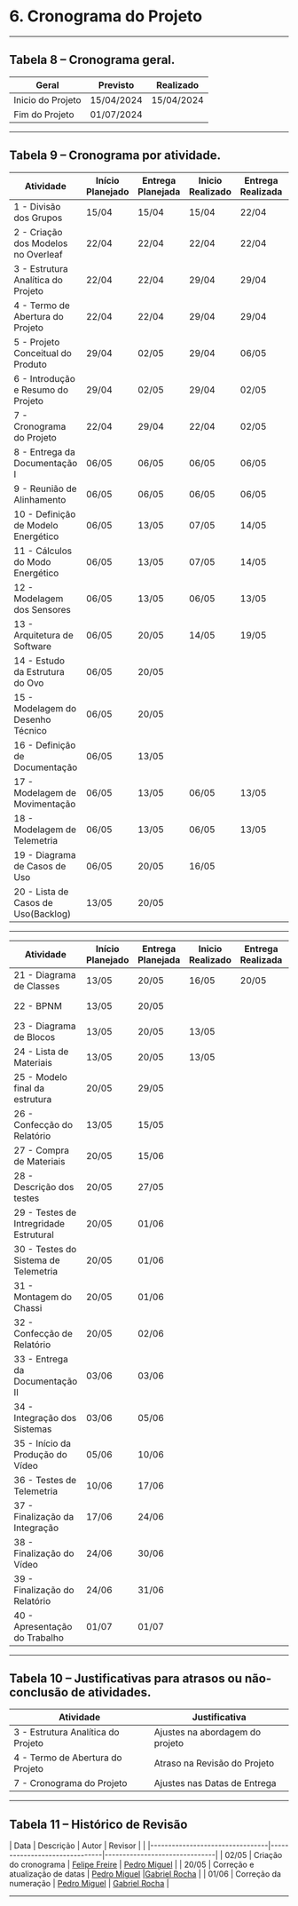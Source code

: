 # 6. Cronograma do Projeto

___________________________________________________________________________________

## Tabela 8 – Cronograma geral.

|      Geral      | Previsto |Realizado |
|-----------------|----------|----------|
|Inicio do Projeto|15/04/2024|15/04/2024|
|Fim do Projeto   |01/07/2024|          |

___________________________________________________________________________________
 
## Tabela 9 – Cronograma por atividade.


| Atividade | Início Planejado | Entrega Planejada | Inicio Realizado | Entrega Realizada | Ativadades Predecessoras | Responsáveis |
| ---------------------------------- | ----- | ----- | ----- | ----- | ----------------- | ---------------------- |
| 1 - Divisão dos Grupos             | 15/04 | 15/04 | 15/04 | 22/04 |                   |Todos Integrantes       |
| 2 - Criação dos Modelos no Overleaf| 22/04 | 22/04 | 22/04 | 22/04 |                   |Sub-Grupo TAP           |
| 3 - Estrutura Analítica do Projeto | 22/04 | 22/04 | 29/04 | 29/04 |                   |Sub-Grupo EAP           |
| 4 - Termo de Abertura do Projeto   | 22/04 | 22/04 | 29/04 | 29/04 |                   |Sub-Grupo TAP           |
| 5 - Projeto Conceitual do Produto  | 29/04 | 02/05 | 29/04 | 06/05 |                   |Sub-Grupo PCP           |
| 6 - Introdução e Resumo do Projeto | 29/04 | 02/05 | 29/04 | 02/05 |                   |Sub-Grupo Overleaf      |
| 7 - Cronograma do Projeto          | 22/04 | 29/04 | 22/04 | 02/05 | 3 e 4             |Sub-Grupo Cronograma    |
| 8 - Entrega da Documentação I      | 06/05 | 06/05 | 06/05 | 06/05 | 2, 3, 4, 5, 6 e 7 |Gerente Geral           |
| 9 - Reunião de Alinhamento         | 06/05 | 06/05 | 06/05 | 06/05 |                   |Todos Integrantes       |
| 10 - Definição de Modelo Energético| 06/05 | 13/05 | 07/05 | 14/05 |                   |Sub-Grupo Energia       |
| 11 - Cálculos do Modo Energético   | 06/05 | 13/05 | 07/05 | 14/05 |                   |Sub-Grupo Energia       |
| 12 - Modelagem dos Sensores        | 06/05 | 13/05 | 06/05 | 13/05 | 11                |Sub-Grupo Eletrônica    |
| 13 - Arquitetura de Software       | 06/05 | 20/05 | 14/05 | 19/05 |                   |Sub-Grupo Software      |
| 14 - Estudo da Estrutura do Ovo    | 06/05 | 20/05 |       |       | 13                |Sub-Grupo Estrutura     |
| 15 - Modelagem do Desenho Técnico  | 06/05 | 20/05 |       |       | 13 e 14           |Sub-Grupo Estrutura     |
| 16 - Definição de Documentação     | 06/05 | 13/05 |       |       | 16                |Sub-grupo software      |
| 17 - Modelagem de Movimentação     | 06/05 | 13/05 | 06/05 | 13/05 | 15                |Sub-grupo Eletrônica    |
| 18 - Modelagem de Telemetria       | 06/05 | 13/05 | 06/05 | 13/05 | 12 e 18           |Sub-grupo Eletrônica    |
| 19 - Diagrama de Casos de Uso      | 06/05 | 20/05 | 16/05 |       | 16 e 17           |Sub-grupo Software      |
| 20 - Lista de Casos de Uso(Backlog)| 13/05 | 20/05 |       |       | 19                |Sub-grupo Software      |

___________________________________________________________________________________


| Atividade | Início Planejado | Entrega Planejada | Inicio Realizado | Entrega Realizada | Ativadades Predecessoras | Responsáveis |
| ------------------------------------- | ----- | ----- | ----- | ----- | ------------------- | ------------------- |
| 21 - Diagrama de Classes              | 13/05 | 20/05 | 16/05 | 20/05 | 16 e 17             |Sub-grupo Software   |
| 22 - BPNM                             | 13/05 | 20/05 |       |       | 16 e 17             |Sub-grupo Software   |
| 23 - Diagrama de Blocos               | 13/05 | 20/05 | 13/05 |       |                     |Sub-grupo Eletronica |
| 24 - Lista de Materiais               | 13/05 | 20/05 | 13/05 |       | 10, 12 e 15         |Sub-Gerentes         |
| 25 - Modelo final da estrutura        | 20/05 | 29/05 |       |       | 14,15 e 17          |Sub-grupo Estrutura  | 
| 26 - Confecção do Relatório           | 13/05 | 15/05 |       |       | 11, 17 e 23         |Sub-grupo overleaf   |
| 27 - Compra de Materiais              | 20/05 | 15/06 |       |       | 23                  |Sub-Gerentes         |
| 28 - Descrição dos testes             | 20/05 | 27/05 |       |       |                     |Sub-grupo Software   |   
| 29 - Testes de Intregridade Estrutural| 20/05 | 01/06 |       |       | 13, 15 e 25         |Sub-grupo eletrônica |
| 30 - Testes do Sistema de Telemetria  | 20/05 | 01/06 |       |       | 19 e 26             |Sub-grupo eletrônica |
| 31 - Montagem do Chassi               | 20/05 | 01/06 |       |       | 26 e 12             |Sub-grupo eletrônica |
| 32 - Confecção de Relatório           | 20/05 | 02/06 |       |       | 20, 21, 22, 23 e 24 |Sub-grupo overleaf   |
| 33 - Entrega da Documentação II       | 03/06 | 03/06 |       |       | 28 e 29             |Gerente Geral        |
| 34 - Integração dos Sistemas          | 03/06 | 05/06 |       |       | 24 e 25             |Sub-grupo eletrônica |
| 35 - Início da Produção do Vídeo      | 05/06 | 10/06 |       |       |                     |Sub-grupo vídeo      |
| 36 - Testes de Telemetria             | 10/06 | 17/06 |       |       | 28                  |Sub-grupo eletrônica |
| 37 - Finalização da Integração        | 17/06 | 24/06 |       |       | 31                  |Sub-grupo eletrônica |
| 38 - Finalização do Vídeo             | 24/06 | 30/06 |       |       | 32, 33 e 34         |Sub-grupo vídeo      |
| 39 - Finalização do Relatório         | 24/06 | 31/06 |       |       | 29                  |Sub-grupo overleaf   |
| 40 - Apresentação do Trabalho         | 01/07 | 01/07 |       |       |                     |Todos Integrantes    |

___________________________________________________________________________________

## Tabela 10 – Justificativas para atrasos ou não-conclusão de atividades.

|             Atividade            |         Justificativa         |
|----------------------------------|-------------------------------|
|3 - Estrutura Analítica do Projeto|Ajustes na abordagem do projeto|
|4 - Termo de Abertura do Projeto  |Atraso na Revisão do Projeto   |
|7 - Cronograma do Projeto         |Ajustes nas Datas de Entrega   |

___________________________________________________________________________________

## Tabela 11 – Histórico de Revisão

| Data  |             Descrição           |              Autor            |             Revisor           |
|       |---------------------------------|-------------------------------|-------------------------------|
| 02/05 | Criação do cronograma           | [Felipe Freire](https://github.com/FelipeFreire-gf) | [Pedro Miguel](https://github.com/pedroMADBR) |
| 20/05 | Correção e atualização de datas | [Pedro Miguel](https://github.com/pedroMADBR) |[Gabriel Rocha](https://github.com/GabrielG-Rocha) |
| 01/06 | Correção da numeração | [Pedro Miguel](https://github.com/pedroMADBR) | [Gabriel Rocha](https://github.com/GabrielG-Rocha) |

___________________________________________________________________________________